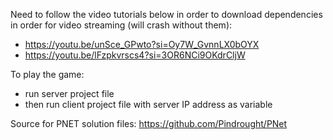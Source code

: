 Need to follow the video tutorials below in order to download dependencies in order for video streaming (will crash without them):
  - https://youtu.be/unSce_GPwto?si=Oy7W_GvnnLX0bOYX
  - https://youtu.be/lFzpkvrscs4?si=3OR6NCi9OKdrCljW

To play the game:
  - run server project file
  - then run client project file with server IP address as variable

Source for PNET solution files: https://github.com/Pindrought/PNet

